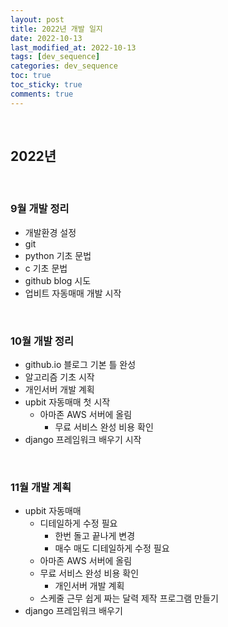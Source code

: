```yaml
---
layout: post
title: 2022년 개발 일지
date: 2022-10-13
last_modified_at: 2022-10-13
tags: [dev_sequence]
categories: dev_sequence
toc: true
toc_sticky: true
comments: true 
---
```


<br/>

## 2022년



<br/>

### 9월 개발 정리
- 개발환경 설정
- git
- python 기초 문법
- c 기초 문법
- github blog 시도
- 업비트 자동매매 개발 시작

<br/>

### 10월 개발 정리
- github.io 블로그 기본 틀 완성
- 알고리즘 기초 시작
- 개인서버 개발 계획
- upbit 자동매매 첫 시작
  - 아마존 AWS 서버에 올림 
    - 무료 서비스 완성 비용 확인  
- django 프레임워크 배우기 시작

<br/>

### 11월 개발 계획
- upbit 자동매매
  - 디테일하게 수정 필요
    - 한번 돌고 끝나게 변경
    - 매수 매도 디테일하게 수정 필요
  - 아마존 AWS 서버에 올림 
  - 무료 서비스 완성 비용 확인
    - 개인서버 개발 계획
  - 스케줄 근무 쉽게 짜는 달력 제작 프로그램 만들기
- django 프레임워크 배우기